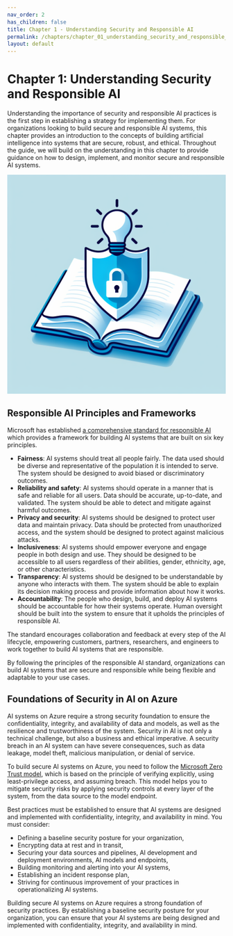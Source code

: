 ```yaml
---
nav_order: 2
has_children: false
title: Chapter 1 - Understanding Security and Responsible AI
permalink: /chapters/chapter_01_understanding_security_and_responsible_ai
layout: default
---
```


# Chapter 1: Understanding Security and Responsible AI

Understanding the importance of security and responsible AI practices is the first step in establishing a strategy for implementing them. For organizations looking to build secure and responsible AI systems, this chapter provides an introduction to the concepts of building artificial intelligence into systems that are secure, robust, and ethical. Throughout the guide, we will build on the understanding in this chapter to provide guidance on how to design, implement, and monitor secure and responsible AI systems.

![Understanding Security and Responsible AI](../media/chapter_01.jpeg)

## Responsible AI Principles and Frameworks

Microsoft has established [a comprehensive standard for responsible AI](https://blogs.microsoft.com/wp-content/uploads/prod/sites/5/2022/06/Microsoft-Responsible-AI-Standard-v2-General-Requirements-3.pdf) which provides a framework for building AI systems that are built on six key principles.

- **Fairness**: AI systems should treat all people fairly. The data used should be diverse and representative of the population it is intended to serve. The system should be designed to avoid biased or discriminatory outcomes.
- **Reliability and safety**: AI systems should operate in a manner that is safe and reliable for all users. Data should be accurate, up-to-date, and validated. The system should be able to detect and mitigate against harmful outcomes.
- **Privacy and security**: AI systems should be designed to protect user data and maintain privacy. Data should be protected from unauthorized access, and the system should be designed to protect against malicious attacks.
- **Inclusiveness**: AI systems should empower everyone and engage people in both design and use. They should be designed to be accessible to all users regardless of their abilities, gender, ethnicity, age, or other characteristics.
- **Transparency**: AI systems should be designed to be understandable by anyone who interacts with them. The system should be able to explain its decision making process and provide information about how it works.
- **Accountability**: The people who design, build, and deploy AI systems should be accountable for how their systems operate. Human oversight should be built into the system to ensure that it upholds the principles of responsible AI.

The standard encourages collaboration and feedback at every step of the AI lifecycle, empowering customers, partners, researchers, and engineers to work together to build AI systems that are responsible.

By following the principles of the responsible AI standard, organizations can build AI systems that are secure and responsible while being flexible and adaptable to your use cases.

## Foundations of Security in AI on Azure

AI systems on Azure require a strong security foundation to ensure the confidentiality, integrity, and availability of data and models, as well as the resilience and trustworthiness of the system. Security in AI is not only a technical challenge, but also a business and ethical imperative. A security breach in an AI system can have severe consequences, such as data leakage, model theft, malicious manipulation, or denial of service.

To build secure AI systems on Azure, you need to follow the [Microsoft Zero Trust model](https://learn.microsoft.com/en-us/azure/well-architected/security/), which is based on the principle of verifying explicitly, using least-privilege access, and assuming breach. This model helps you to mitigate security risks by applying security controls at every layer of the system, from the data source to the model endpoint.

Best practices must be established to ensure that AI systems are designed and implemented with confidentiality, integrity, and availability in mind. You must consider:

- Defining a baseline security posture for your organization,
- Encrypting data at rest and in transit,
- Securing your data sources and pipelines, AI development and deployment environments, AI models and endpoints,
- Building monitoring and alerting into your AI systems,
- Establishing an incident response plan,
- Striving for continuous improvement of your practices in operationalizing AI systems.

Building secure AI systems on Azure requires a strong foundation of security practices. By establishing a baseline security posture for your organization, you can ensure that your AI systems are being designed and implemented with confidentiality, integrity, and availability in mind.
